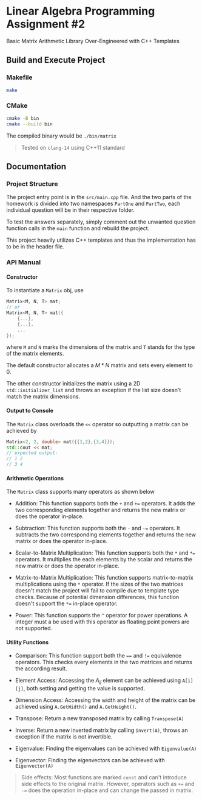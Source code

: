 # Linear Algebra Programming Assignment #2

Basic Matrix Arithmetic Library Over-Engineered with C++ Templates

## Build and Execute Project

### Makefile
```bash
make
```

### CMake
```bash
cmake -B bin
cmake --build bin
```

The compiled binary would be `./bin/matrix`

> Tested on `clang-14` using C++11 standard

## Documentation

### Project Structure

The project entry point is in the `src/main.cpp` file. And the two parts of the homework is divided into two namespaces `PartOne` and `PartTwo`, each individual question will be in their respective folder.

To test the answers separately, simply comment out the unwanted question function calls in the `main` function and rebuild the project.

This project heavily utilizes C++ templates and thus the implementation has to be in the header file.

### API Manual

#### Constructor

To instantiate a `Matrix` obj, use
```cpp
Matrix<M, N, T> mat;
// or
Matrix<M, N, T> mat({
    {...},
    {...},
    ...
});
```
where `M` and `N` marks the dimensions of the matrix and `T` stands for the type of the matrix elements.

The default constructor allocates a $M*N$ matrix and sets every element to $0$.

The other constructor initializes the matrix using a 2D `std::initializer_list` and throws an exception if the list size doesn't match the matrix dimensions.

#### Output to Console

The `Matrix` class overloads the `<<` operator so outputting a matrix can be achieved by
```cpp
Matrix<2, 2, double> mat({{1,2},{3,4}});
std::cout << mat;
// expected output:
// 1 2
// 3 4
```

#### Arithmetic Operations

The `Matrix` class supports many operators as shown below

* Addition: This function supports both the `+` and `+=` operators. It adds the two corresponding elements together and returns the new matrix or does the operator in-place.

* Subtraction: This function supports both the `-` and `-=` operators. It subtracts the two corresponding elements together and returns the new matrix or does the operator in-place.

* Scalar-to-Matrix Multiplication: This function supports both the `*` and `*=` operators. It multiplies the each elements by the scalar and returns the new matrix or does the operator in-place.

* Matrix-to-Matrix Multiplication: This function supports matrix-to-matrix multiplications using the `*` operator. If the sizes of the two matrices doesn't match the project will fail to compile due to template type checks. Because of potential dimension differences, this function doesn't support the `*=` in-place operator.

* Power: This function supports the `^` operator for power operations. A integer must a be used with this operator as floating point powers are not supported.

#### Utility Functions

* Comparison: This function support both the `==` and `!=` equivalence operators. This checks every elements in the two matrices and returns the according result.

* Element Access: Accessing the $A_{ij}$ element can be achieved using `A[i][j]`, both setting and getting the value is supported.

* Dimension Access: Accessing the width and height of the matrix can be achieved using `A.GetWidth()` and `A.GetHeight()`.

* Transpose: Return a new transposed matrix by calling `Transpose(A)`

* Inverse: Return a new inverted matrix by calling `Invert(A)`, throws an exception if the matrix is not invertible.

* Eigenvalue: Finding the eigenvalues can be achieved with `Eigenvalue(A)`

* Eigenvector: Finding the eigenvectors can be achieved with `Eigenvector(A)`
> Side effects: Most functions are marked `const` and can't introduce side effects to the original matrix. However, operators such as `+=` and `-=` does the operation in-place and can change the passed in matrix.
